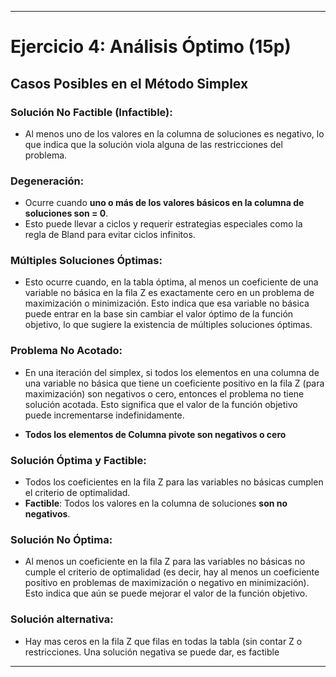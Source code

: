 
---
# Ejercicio 4: Análisis Óptimo (15p)

## Casos Posibles en el Método Simplex

### **Solución No Factible (Infactible):**
   - Al menos uno de los valores en la columna de soluciones es negativo, lo que indica que la solución viola alguna de las restricciones del problema.

### **Degeneración:**
   - Ocurre cuando **uno o más de los valores básicos en la columna de soluciones son = 0**.
   - Esto puede llevar a ciclos y requerir estrategias especiales como la regla de Bland para evitar ciclos infinitos.

### **Múltiples Soluciones Óptimas:**
   - Esto ocurre cuando, en la tabla óptima, al menos un coeficiente de una variable no básica en la fila Z es exactamente cero en un problema de maximización o minimización. Esto indica que esa variable no básica puede entrar en la base sin cambiar el valor óptimo de la función objetivo, lo que sugiere la existencia de múltiples soluciones óptimas.

### **Problema No Acotado:**

   - En una iteración del simplex, si todos los elementos en una columna de una variable no básica que tiene un coeficiente positivo en la fila Z (para maximización) son negativos o cero, entonces el problema no tiene solución acotada. Esto significa que el valor de la función objetivo puede incrementarse indefinidamente.

   - **Todos los elementos de Columna pivote son negativos o cero**

### **Solución Óptima y Factible:**
   - Todos los coeficientes en la fila Z para las variables no básicas cumplen el criterio de optimalidad.
   - **Factible**: Todos los valores en la columna de soluciones **son no negativos**.

###  **Solución No Óptima:**
   - Al menos un coeficiente en la fila Z para las variables no básicas no cumple el criterio de optimalidad (es decir, hay al menos un coeficiente positivo en problemas de maximización o negativo en minimización). Esto indica que aún se puede mejorar el valor de la función objetivo.

### **Solución alternativa:** 

- Hay mas ceros en la fila Z que filas en todas la tabla (sin contar Z o restricciones. Una solución negativa se puede dar, es factible


---